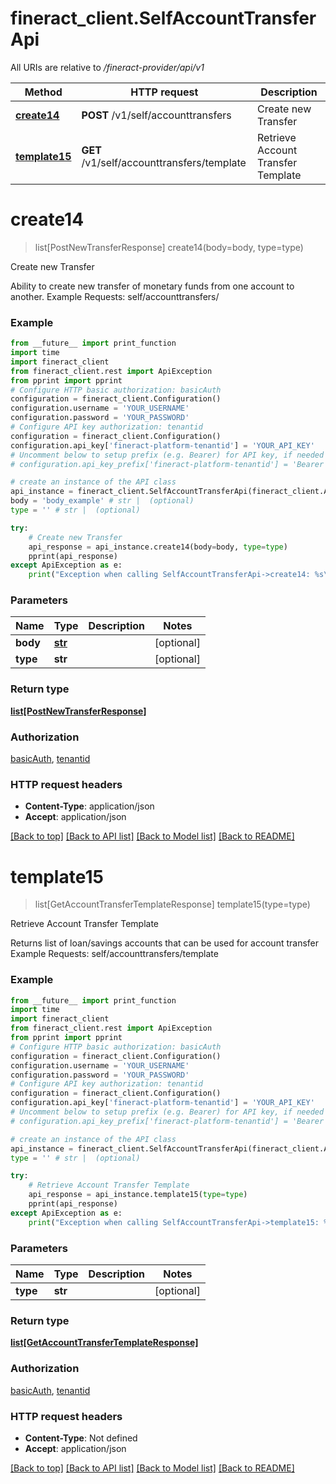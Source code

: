 # fineract_client.SelfAccountTransferApi

All URIs are relative to */fineract-provider/api/v1*

Method | HTTP request | Description
------------- | ------------- | -------------
[**create14**](SelfAccountTransferApi.md#create14) | **POST** /v1/self/accounttransfers | Create new Transfer
[**template15**](SelfAccountTransferApi.md#template15) | **GET** /v1/self/accounttransfers/template | Retrieve Account Transfer Template

# **create14**
> list[PostNewTransferResponse] create14(body=body, type=type)

Create new Transfer

Ability to create new transfer of monetary funds from one account to another.   Example Requests:   self/accounttransfers/ 

### Example
```python
from __future__ import print_function
import time
import fineract_client
from fineract_client.rest import ApiException
from pprint import pprint
# Configure HTTP basic authorization: basicAuth
configuration = fineract_client.Configuration()
configuration.username = 'YOUR_USERNAME'
configuration.password = 'YOUR_PASSWORD'
# Configure API key authorization: tenantid
configuration = fineract_client.Configuration()
configuration.api_key['fineract-platform-tenantid'] = 'YOUR_API_KEY'
# Uncomment below to setup prefix (e.g. Bearer) for API key, if needed
# configuration.api_key_prefix['fineract-platform-tenantid'] = 'Bearer'

# create an instance of the API class
api_instance = fineract_client.SelfAccountTransferApi(fineract_client.ApiClient(configuration))
body = 'body_example' # str |  (optional)
type = '' # str |  (optional)

try:
    # Create new Transfer
    api_response = api_instance.create14(body=body, type=type)
    pprint(api_response)
except ApiException as e:
    print("Exception when calling SelfAccountTransferApi->create14: %s\n" % e)
```

### Parameters

Name | Type | Description  | Notes
------------- | ------------- | ------------- | -------------
 **body** | [**str**](str.md)|  | [optional] 
 **type** | **str**|  | [optional] 

### Return type

[**list[PostNewTransferResponse]**](PostNewTransferResponse.md)

### Authorization

[basicAuth](../README.md#basicAuth), [tenantid](../README.md#tenantid)

### HTTP request headers

 - **Content-Type**: application/json
 - **Accept**: application/json

[[Back to top]](#) [[Back to API list]](../README.md#documentation-for-api-endpoints) [[Back to Model list]](../README.md#documentation-for-models) [[Back to README]](../README.md)

# **template15**
> list[GetAccountTransferTemplateResponse] template15(type=type)

Retrieve Account Transfer Template

Returns list of loan/savings accounts that can be used for account transfer   Example Requests:  self/accounttransfers/template 

### Example
```python
from __future__ import print_function
import time
import fineract_client
from fineract_client.rest import ApiException
from pprint import pprint
# Configure HTTP basic authorization: basicAuth
configuration = fineract_client.Configuration()
configuration.username = 'YOUR_USERNAME'
configuration.password = 'YOUR_PASSWORD'
# Configure API key authorization: tenantid
configuration = fineract_client.Configuration()
configuration.api_key['fineract-platform-tenantid'] = 'YOUR_API_KEY'
# Uncomment below to setup prefix (e.g. Bearer) for API key, if needed
# configuration.api_key_prefix['fineract-platform-tenantid'] = 'Bearer'

# create an instance of the API class
api_instance = fineract_client.SelfAccountTransferApi(fineract_client.ApiClient(configuration))
type = '' # str |  (optional)

try:
    # Retrieve Account Transfer Template
    api_response = api_instance.template15(type=type)
    pprint(api_response)
except ApiException as e:
    print("Exception when calling SelfAccountTransferApi->template15: %s\n" % e)
```

### Parameters

Name | Type | Description  | Notes
------------- | ------------- | ------------- | -------------
 **type** | **str**|  | [optional] 

### Return type

[**list[GetAccountTransferTemplateResponse]**](GetAccountTransferTemplateResponse.md)

### Authorization

[basicAuth](../README.md#basicAuth), [tenantid](../README.md#tenantid)

### HTTP request headers

 - **Content-Type**: Not defined
 - **Accept**: application/json

[[Back to top]](#) [[Back to API list]](../README.md#documentation-for-api-endpoints) [[Back to Model list]](../README.md#documentation-for-models) [[Back to README]](../README.md)

